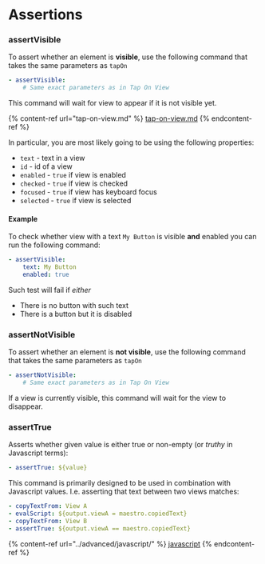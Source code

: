 # Assertions

### assertVisible

To assert whether an element is **visible**, use the following command that takes the same parameters as `tapOn`

```yaml
- assertVisible:
    # Same exact parameters as in Tap On View
```

This command will wait for view to appear if it is not visible yet.

{% content-ref url="tap-on-view.md" %}
[tap-on-view.md](tap-on-view.md)
{% endcontent-ref %}

In particular, you are most likely going to be using the following properties:

* `text` - text in a view
* `id` - id of a view
* `enabled` - `true` if view is enabled
* `checked` - `true` if view is checked
* `focused` - `true` if view has keyboard focus
* `selected` - `true` if view is selected

#### Example

To check whether view with a text `My Button` is visible **and** enabled you can run the following command:

```yaml
- assertVisible:
    text: My Button
    enabled: true
```

Such test will fail if _either_

* There is no button with such text
* There is a button but it is disabled

### assertNotVisible

To assert whether an element is **not visible**, use the following command that takes the same parameters as `tapOn`

```yaml
- assertNotVisible:
    # Same exact parameters as in Tap On View
```

If a view is currently visible, this command will wait for the view to disappear.

### assertTrue

Asserts whether given value is either true or non-empty (or _truthy_ in Javascript terms):

```yaml
- assertTrue: ${value}
```

This command is primarily designed to be used in combination with Javascript values. I.e. asserting that text between two views matches:

```yaml
- copyTextFrom: View A
- evalScript: ${output.viewA = maestro.copiedText}
- copyTextFrom: View B
- assertTrue: ${output.viewA == maestro.copiedText}
```

{% content-ref url="../advanced/javascript/" %}
[javascript](../advanced/javascript/)
{% endcontent-ref %}
